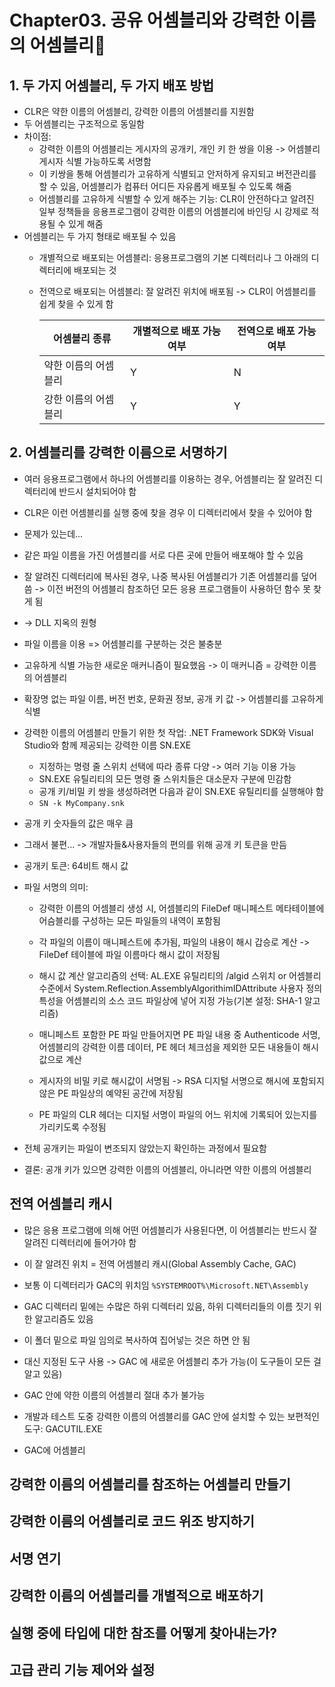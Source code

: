# Chapter03. 공유 어셈블리와 강력한 이름의 어셈블리🐻

## 1. 두 가지 어셈블리, 두 가지 배포 방법
- CLR은 약한 이름의 어셈블리, 강력한 이름의 어셈블리를 지원함
- 두 어셈블리는 구조적으로 동일함
- 차이점: 
    - 강력한 이름의 어셈블리는 게시자의 공개키, 개인 키 한 쌍을 이용 -> 어셈블리 게시자 식별 가능하도록 서명함
    - 이 키쌍을 통해 어셈블리가 고유하게 식별되고 안저하게 유지되고 버전관리를 할 수 있음, 어셈블리가 컴퓨터 어디든 자유롭게 배포될 수 있도록 해줌
    - 어셈블리를 고유하게 식별할 수 있게 해주는 기능: CLR이 안전하다고 알려진 일부 정책들을 응용프로그램이 강력한 이름의 어셈블리에 바인딩 시 강제로 적용될 수 있게 해줌
- 어셈블리는 두 가지 형태로 배포될 수 있음
    - 개별적으로 배포되는 어셈블리: 응용프로그램의 기본 디렉터리나 그 아래의 디렉터리에 배포되는 것    
    - 전역으로 배포되는 어셈블리: 잘 알려진 위치에 배포됨 -> CLR이 어셈블리를 쉽게 찾을 수 있게 함
    
      | 어셈블리 종류        | 개별적으로 배포 가능 여부 | 전역으로 배포 가능 여부 |
      | -------------------- | ------------------------- | ----------------------- |
      | 약한 이름의 어셈블리 | Y                         | N                       |
      | 강한 이름의 어셈블리 | Y                         | Y                       |
    
## 2. 어셈블리를 강력한 이름으로 서명하기
- 여러 응용프로그램에서 하나의 어셈블리를 이용하는 경우, 어셈블리는 잘 알려진 디렉터리에 반드시 설치되어야 함
- CLR은 이런 어셈블리를 실행 중에 찾을 경우 이 디렉터리에서 찾을 수 있어야 함

- 문제가 있는데...
- 같은 파일 이름을 가진 어셈블리를 서로 다른 곳에 만들어 배포해야 할 수 있음

- 잘 알려진 디렉터리에 복사된 경우, 나중 복사된 어셈블리가 기존 어셈블리를 덮어씀 -> 이전 버전의 어셈블리 참조하던 모든 응용 프로그램들이 사용하던 함수 못 찾게 됨
- -> DLL 지옥의 원형

- 파일 이름을 이용 => 어셈블리를 구분하는 것은 불충분
- 고유하게 식별 가능한 새로운 매커니즘이 필요했음 -> 이 매커니즘 = 강력한 이름의 어셈블리
- 확장명 없는 파일 이름, 버전 번호, 문화권 정보, 공개 키 값 -> 어셈블리를 고유하게 식별

- 강력한 이름의 어셈블리 만들기 위한 첫 작업: .NET Framework SDK와 Visual Studio와 함께 제공되는 강력한 이름 SN.EXE
    - 지정하는 명령 줄 스위치 선택에 따라 종류 다양 -> 여러 기능 이용 가능
    - SN.EXE 유틸리티의 모든 명령 줄 스위치들은 대소문자 구분에 민감함
    - 공개 키/비밀 키 쌍을 생성하려면 다음과 같이 SN.EXE 유틸리티를 실행해야 함
    - `SN -k MyCompany.snk`

- 공개 키 숫자들의 값은 매우 큼
- 그래서 불편... -> 개발자들&사용자들의 편의를 위해 공개 키 토큰을 만듬
- 공개키 토큰: 64비트 해시 값

- 파일 서명의 의미: 
    - 강력한 이름의 어셈블리 생성 시, 어셈블리의 FileDef 매니페스트 메타테이블에 어슴블리를 구성하는 모든 파일들의 내역이 포함됨
    - 각 파일의 이름이 매니페스트에 추가됨, 파일의 내용이 해시 갑승로 계산 -> FileDef 테이블에 파일 이름마다 해시 값이 저장됨
    - 해시 값 계산 알고리즘의 선택: AL.EXE 유틸리티의  /algid 스위치 or 어셈블리 수준에서 System.Reflection.AssemblyAlgorithimIDAttribute 사용자 정의 특성을 어셈블리의 소스 코드 파일상에 넣어 지정 가능(기본 설정: SHA-1 알고리즘)

    - 매니페스트 포함한 PE 파일 만들어지면 PE 파일 내용 중 Authenticode 서명, 어셈블리의 강력한 이름 데이터, PE 헤더 체크섬을 제외한 모든 내용들이 해시 값으로 계산
    - 게시자의 비밀 키로 해시값이 서명됨 -> RSA 디지털 서명으로 해시에 포함되지 않은 PE 파일상의 예약된 공간에 저장됨
    - PE 파일의 CLR 헤더는 디지털 서명이 파일의 어느 위치에 기록되어 있는지를 가리키도록 수정됨

- 전체 공개키는 파일이 변조되지 않았는지 확인하는 과정에서 필요함
- 결론: 공개 키가 있으면 강력한 이름의 어셈블리, 아니라면 약한 이름의 어셈블리

## 전역 어셈블리 캐시
- 많은 응용 프로그램에 의해 어떤 어셈블리가 사용된다면, 이 어셈블리는 반드시 잘 알려진 디렉터리에 들어가야 함
- 이 잘 알려진 위치 = 전역 어셈블리 캐시(Global Assembly Cache, GAC)
- 보통 이 디렉터리가 GAC의 위치임
`%SYSTEMROOT%\Microsoft.NET\Assembly`

- GAC 디렉터리 밑에는 수많은 하위 디렉터리 있음, 하위 디렉터리들의 이름 짓기 위한 알고리즘도 있음
- 이 폴더 밑으로 파일 임의로 복사하여 집어넣는 것은 하면 안 됨
- 대신 지정된 도구 사용 -> GAC 에 새로운 어셈블리 추가 가능(이 도구들이 모든 걸 알고 있음)
- GAC 안에 약한 이름의 어셈블리 절대 추가 불가능
- 개발과 테스트 도중 강력한 이름의 어셈블리를 GAC 안에 설치할 수 있는 보편적인 도구: GACUTIL.EXE

- GAC에 어셈블리
## 강력한 이름의 어셈블리를 참조하는 어셈블리 만들기

## 강력한 이름의 어셈블리로 코드 위조 방지하기

## 서명 연기

## 강력한 이름의 어셈블리를 개별적으로 배포하기

## 실행 중에 타입에 대한 참조를 어떻게 찾아내는가?

## 고급 관리 기능 제어와 설정